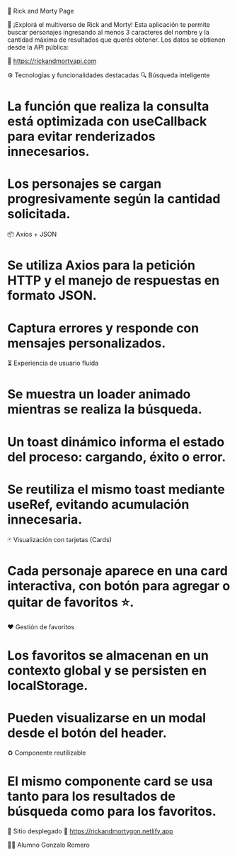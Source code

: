 🌌 Rick and Morty Page

🧪 ¡Explorá el multiverso de Rick and Morty!
Esta aplicación te permite buscar personajes ingresando al menos 3 caracteres del nombre y la cantidad máxima de resultados que querés obtener. Los datos se obtienen desde la API pública:

🔗 https://rickandmortyapi.com

⚙️ Tecnologías y funcionalidades destacadas
🔍 Búsqueda inteligente

# La función que realiza la consulta está optimizada con useCallback para evitar renderizados innecesarios.
# Los personajes se cargan progresivamente según la cantidad solicitada.

📦 Axios + JSON

# Se utiliza Axios para la petición HTTP y el manejo de respuestas en formato JSON.
# Captura errores y responde con mensajes personalizados.

⏳ Experiencia de usuario fluida

# Se muestra un loader animado mientras se realiza la búsqueda.
# Un toast dinámico informa el estado del proceso: cargando, éxito o error.
# Se reutiliza el mismo toast mediante useRef, evitando acumulación innecesaria.

🃏 Visualización con tarjetas (Cards)

# Cada personaje aparece en una card interactiva, con botón para agregar o quitar de favoritos ⭐.

❤️ Gestión de favoritos

# Los favoritos se almacenan en un contexto global y se persisten en localStorage.
# Pueden visualizarse en un modal desde el botón del header.

♻️ Componente reutilizable

# El mismo componente card se usa tanto para los resultados de búsqueda como para los favoritos.

🚀 Sitio desplegado
🔗 https://rickandmortygon.netlify.app

👨‍🎓 Alumno
Gonzalo Romero
